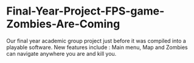 # Final-Year-Project-FPS-game-Zombies-Are-Coming
Our final year academic group project just before it was compiled into a playable software.
New features include : Main menu, Map and Zombies can navigate anywhere you are and kill you.
 
